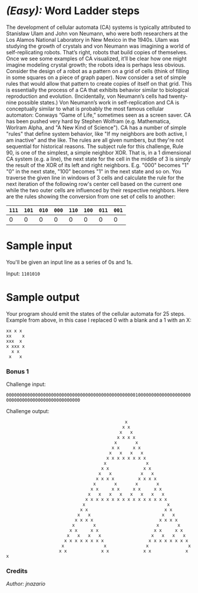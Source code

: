 # *(Easy):* Word Ladder steps
The development of cellular automata (CA) systems is typically attributed to Stanisław Ulam and John von Neumann, who were both researchers at the Los Alamos National Laboratory in New Mexico in the 1940s. Ulam was studying the growth of crystals and von Neumann was imagining a world of self-replicating robots. That’s right, robots that build copies of themselves. Once we see some examples of CA visualized, it’ll be clear how one might imagine modeling crystal growth; the robots idea is perhaps less obvious. Consider the design of a robot as a pattern on a grid of cells (think of filling in some squares on a piece of graph paper). Now consider a set of simple rules that would allow that pattern to create copies of itself on that grid. This is essentially the process of a CA that exhibits behavior similar to biological reproduction and evolution. (Incidentally, von Neumann’s cells had twenty-nine possible states.) Von Neumann’s work in self-replication and CA is conceptually similar to what is probably the most famous cellular automaton: Conways “Game of Life,” sometimes seen as a screen saver. CA has been pushed very hard by Stephen Wolfram (e.g. Mathematica, Worlram Alpha, and "A New Kind of Science").
CA has a number of simple "rules" that define system behavior, like "If my neighbors are both active, I am inactive" and the like. The rules are all given numbers, but they're not sequential for historical reasons.
The subject rule for this challenge, Rule 90, is one of the simplest, a simple neighbor XOR. That is, in a 1 dimensional CA system (e.g. a line), the next state for the cell in the middle of 3 is simply the result of the XOR of its left and right neighbors. E.g. "000" becomes "1" "0" in the next state, "100" becomes "1" in the next state and so on. You traverse the given line in windows of 3 cells and calculate the rule for the next iteration of the following row's center cell based on the current one while the two outer cells are influenced by their respective neighbors. Here are the rules showing the conversion from one set of cells to another:


| `111`        | `101`          | `010`   | `000` | `110` |`100`| `011` |`001` |
| ------------- |-------------| -----|-----|-----|-----|-----|-----|
| 0      | 0 | 0 |0| 0      | 0 | 0 |0| 0      | 0 |

# Sample input
You'll be given an input line as a series of 0s and 1s.

Input: `1101010`

# Sample output
Your program should emit the states of the cellular automata for 25 steps. Example from above, in this case I replaced 0 with a blank and a 1 with an X:
```
xx x x
xx    x
xxx  x
x xxx x
  x x
 x   x
```

### Bonus 1
Challenge input:

`00000000000000000000000000000000000000000000000001000000000000000000000000000000000000000000000000`

Challenge output:
```
                                             x
                                            x x
                                           x   x
                                          x x x x
                                         x       x
                                        x x     x x
                                       x   x   x   x
                                      x x x x x x x x
                                     x               x
                                    x x             x x
                                   x   x           x   x
                                  x x x x         x x x x
                                 x       x       x       x
                                x x     x x     x x     x x
                               x   x   x   x   x   x   x   x
                              x x x x x x x x x x x x x x x x
                             x                               x
                            x x                             x x
                           x   x                           x   x
                          x x x x                         x x x x
                         x       x                       x       x
                        x x     x x                     x x     x x
                       x   x   x   x                   x   x   x   x
                      x x x x x x x x                 x x x x x x x x
                     x               x               x               x
                    x x             x x             x x             x x
```

### Credits
*Author: jnazario*
